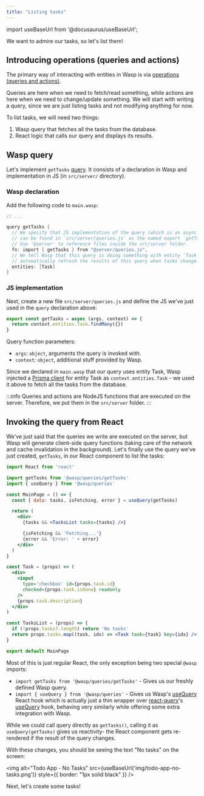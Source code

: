```yaml
---
title: "Listing tasks"
---
```


import useBaseUrl from '@docusaurus/useBaseUrl';

We want to admire our tasks, so let's list them!

## Introducing operations (queries and actions)

The primary way of interacting with entities in Wasp is via [operations (queries and actions)](language/features.md#queries-and-actions-aka-operations).

Queries are here when we need to fetch/read something, while actions are here when we need to change/update something.
We will start with writing a query, since we are just listing tasks and not modifying anything for now.

To list tasks, we will need two things:
1. Wasp query that fetches all the tasks from the database.
2. React logic that calls our query and displays its results.

## Wasp query

Let's implement `getTasks` [query](language/features.md#query).
It consists of a declaration in Wasp and implementation in JS (in `src/server/` directory).

### Wasp declaration
Add the following code to `main.wasp`:
```c title="main.wasp"
// ...

query getTasks {
  // We specify that JS implementation of the query (which is an async JS function)
  // can be found in `src/server/queries.js` as the named export `getTasks`.
  // Use '@server' to reference files inside the src/server folder.
  fn: import { getTasks } from "@server/queries.js",
  // We tell Wasp that this query is doing something with entity `Task`. With that, Wasp will
  // automatically refresh the results of this query when tasks change.
  entities: [Task]
}
```

### JS implementation
Next, create a new file `src/server/queries.js` and define the JS we've just used in the `query` declaration above:

```js title="src/server/queries.js"
export const getTasks = async (args, context) => {
  return context.entities.Task.findMany({})
}
```

Query function parameters:
- `args`: `object`, arguments the query is invoked with.
- `context`: `object`, additional stuff provided by Wasp.


Since we declared in `main.wasp` that our query uses entity Task, Wasp injected a [Prisma client](https://www.prisma.io/docs/reference/tools-and-interfaces/prisma-client/crud) for entity Task as `context.entities.Task` - we used it above to fetch all the tasks from the database.

:::info
Queries and actions are NodeJS functions that are executed on the server. Therefore, we put them in the `src/server` folder.
:::

## Invoking the query from React

We've just said that the queries we write are executed on the server, but Wasp will generate client-side query functions (taking care of the network and cache invalidation in the background). Let's finally use the query we've just created, `getTasks`, in our React component to list the tasks:

```jsx {3-4,7-16,19-32} title="src/client/MainPage.js"
import React from 'react'

import getTasks from '@wasp/queries/getTasks'
import { useQuery } from '@wasp/queries'

const MainPage = () => {
  const { data: tasks, isFetching, error } = useQuery(getTasks)

  return (
    <div>
      {tasks && <TasksList tasks={tasks} />}

      {isFetching && 'Fetching...'}
      {error && 'Error: ' + error}
    </div>
  )
}

const Task = (props) => (
  <div>
    <input
      type='checkbox' id={props.task.id}
      checked={props.task.isDone} readonly
    />
    {props.task.description}
  </div>
)

const TasksList = (props) => {
  if (!props.tasks?.length) return 'No tasks'
  return props.tasks.map((task, idx) => <Task task={task} key={idx} />)
}

export default MainPage
```

Most of this is just regular React, the only exception being two special `@wasp` imports:
 - `import getTasks from '@wasp/queries/getTasks'` - Gives us our freshly defined Wasp query.
 - `import { useQuery } from '@wasp/queries'` - Gives us Wasp's [useQuery](language/features.md#the-usequery-hook) React hook which is actually just a thin wrapper over [react-query](https://github.com/tannerlinsley/react-query)'s [useQuery](https://react-query.tanstack.com/docs/guides/queries) hook, behaving very similarly while offering some extra integration with Wasp.

While we could call query directly as `getTasks()`, calling it as `useQuery(getTasks)` gives us reactivity- the React component gets re-rendered if the result of the query changes.

With these changes, you should be seeing the text "No tasks" on the screen:

<img alt="Todo App - No Tasks"
     src={useBaseUrl('img/todo-app-no-tasks.png')}
     style={{ border: "1px solid black" }}
/>

Next, let's create some tasks!
